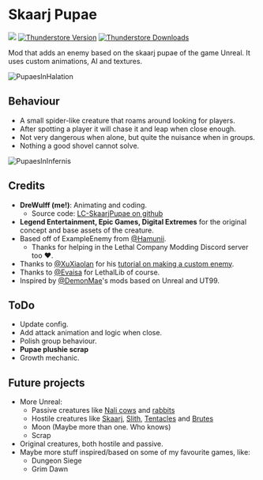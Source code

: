 ﻿# Skaarj Pupae

<img src="https://img.shields.io/badge/lc--version-v50-000" /></a>
[![Thunderstore Version](https://img.shields.io/thunderstore/v/DreWulff/SkaarjPupae?style=for-the-badge&logo=thunderstore&logoColor=white)](https://thunderstore.io/c/lethal-company/p/DreWulff/SkaarjPupae/)
[![Thunderstore Downloads](https://img.shields.io/thunderstore/dt/DreWulff/SkaarjPupae?style=for-the-badge&logo=thunderstore&logoColor=white)](https://thunderstore.io/c/lethal-company/p/DreWulff/SkaarjPupae/)

Mod that adds an enemy based on the skaarj pupae of the game Unreal. It uses custom animations, AI and textures.

![PupaesInHalation](https://imgur.com/PXfy6Xl.png)

## Behaviour

* A small spider-like creature that roams around looking for players.
* After spotting a player it will chase it and leap when close enough.
* Not very dangerous when alone, but quite the nuisance when in groups.
* Nothing a good shovel cannot solve.

![PupaesInInfernis](https://imgur.com/GY3RehE.png)

## Credits

* **DreWulff (me!)**: Animating and coding.
    * Source code: [LC-SkaarjPupae on github](https://github.com/DreWulff/LC-SkaarjPupae)
* **Legend Entertainment, Epic Games, Digital Extremes** for the original concept and base assets of the creature.
* Based off of ExampleEnemy from [@Hamunii](https://github.com/Hamunii/LC-ExampleEnemy).
    * Thanks for helping in the Lethal Company Modding Discord server too ❤️.
* Thanks to [@XuXiaolan](https://thunderstore.io/c/lethal-company/p/XuXiaolan/) for his [tutorial on making a custom enemy](https://www.youtube.com/watch?v=NZ_F8wDczzM).
* Thanks to [@Evaisa](https://thunderstore.io/c/lethal-company/p/Evaisa/) for LethalLib of course.
* Inspired by [@DemonMae](https://thunderstore.io/c/lethal-company/p/DemonMae/)'s mods based on Unreal and UT99.

## ToDo

* Update config.
* Add attack animation and logic when close.
* Polish group behaviour.
* **Pupae plushie scrap**
* Growth mechanic.

## Future projects

* More Unreal:
    * Passive creatures like [Nali cows](https://unreal.fandom.com/wiki/Nali_Cow) and [rabbits](https://unreal.fandom.com/wiki/Nali_Rabbit)
    * Hostile creatures like [Skaarj](https://unreal.fandom.com/wiki/Skaarj_Warrior), [Slith](https://unreal.fandom.com/wiki/Slith), [Tentacles](https://unreal.fandom.com/wiki/Tentacle) and [Brutes](https://unreal.fandom.com/wiki/Brute)
    * Moon (Maybe more than one. Who knows)
    * Scrap
* Original creatures, both hostile and passive.
* Maybe more stuff inspired/based on some of my favourite games, like:
    * Dungeon Siege
    * Grim Dawn